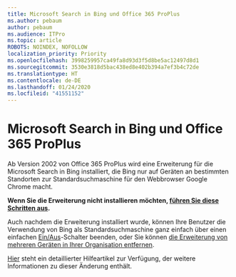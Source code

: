 ```yaml
---
title: Microsoft Search in Bing und Office 365 ProPlus
ms.author: pebaum
author: pebaum
ms.audience: ITPro
ms.topic: article
ROBOTS: NOINDEX, NOFOLLOW
localization_priority: Priority
ms.openlocfilehash: 3998259957ca49fa8d93d3f5d8be5ac12497d8d1
ms.sourcegitcommit: 3530e3818d5bac438ed8e402b394a7ef3b4c72de
ms.translationtype: HT
ms.contentlocale: de-DE
ms.lasthandoff: 01/24/2020
ms.locfileid: "41551152"
---
```

# <a name="microsoft-search-in-bing-and-office-365-proplus"></a>Microsoft Search in Bing und Office 365 ProPlus

Ab Version 2002 von Office 365 ProPlus wird eine Erweiterung für die Microsoft Search in Bing installiert, die Bing nur auf Geräten an bestimmten Standorten zur Standardsuchmaschine für den Webbrowser Google Chrome macht.

**Wenn Sie die Erweiterung nicht installieren möchten, [führen Sie diese Schritten aus](https://docs.microsoft.com/deployoffice/microsoft-search-bing#how-to-exclude-the-extension-for-microsoft-search-in-bing-from-being-installed).**

Auch nachdem die Erweiterung installiert wurde, können Ihre Benutzer die Verwendung von Bing als Standardsuchmaschine ganz einfach über einen einfachen [Ein/Aus](https://docs.microsoft.com/deployoffice/microsoft-search-bing#change-whether-bing-is-the-default-search-engine-for-google-chrome)-Schalter beenden, oder Sie können [die Erweiterung von mehreren Geräten in Ihrer Organisation entfernen](https://docs.microsoft.com/deployoffice/microsoft-search-bing#how-to-remove-the-extension-after-its-been-installed).

[Hier](https://docs.microsoft.com/deployoffice/microsoft-search-bing) steht ein detaillierter Hilfeartikel zur Verfügung, der weitere Informationen zu dieser Änderung enthält.